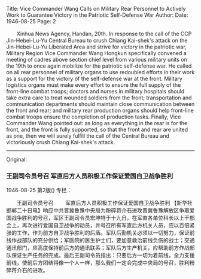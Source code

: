 Title: Vice Commander Wang Calls on Military Rear Personnel to Actively Work to Guarantee Victory in the Patriotic Self-Defense War
Author:
Date: 1946-08-25
Page: 2

　　Xinhua News Agency, Handan, 20th. In response to the call of the CCP Jin-Hebei-Lu-Yu Central Bureau to crush Chiang Kai-shek's attack on the Jin-Hebei-Lu-Yu Liberated Area and strive for victory in the patriotic war, Military Region Vice Commander Wang Hongkun specifically convened a meeting of cadres above section chief level from various military units on the 19th to once again mobilize for the patriotic self-defense war. He called on all rear personnel of military organs to use redoubled efforts in their work as a support for the victory of the self-defense war at the front. Military logistics organs must make every effort to ensure the full supply of the front-line combat troops; doctors and nurses in military hospitals should take extra care to treat wounded soldiers from the front; transportation and communication departments should maintain close communication between the front and rear; and military rear production organs should help front-line combat troops ensure the completion of production tasks. Finally, Vice Commander Wang pointed out: as long as everything in the rear is for the front, and the front is fully supported, so that the front and rear are united as one, then we will surely fulfill the call of the Central Bureau and victoriously crush Chiang Kai-shek's attack.



<hr /> 

Original: 


### 王副司令员号召  军直后方人员积极工作保证爱国自卫战争胜利

1946-08-25
第2版()
专栏：

　　王副司令员号召
　　军直后方人员积极工作保证爱国自卫战争胜利
    【新华社邯郸二十日电】响应中共晋冀鲁豫中央局为粉碎蒋介石进攻晋冀鲁豫解放区争取爱国战争胜利的号召，军区王副司令员宏坤特于十九日，在军直各单位科长以上干部会上，再次进行爱国自卫战争的动员，并号召所有军直后方机关人员，应以百倍紧张的工作，作为前方自卫战争胜利的后盾。军队后勤机关必须以一切努力，保证前线作战部队的充分供给；军医院的医生护士们，要加意救治前线负伤的战士；交通通讯部门，应高度保持前后方的通讯联系；军队后方生产机关，应帮助前方作战部队保证生产任务的完成。最后王副司令员指出：只要后方一切为着前线，全力支援前线，使前后方团结得像一个人一样，那么我们一定会完成中央局的号召，胜利粉碎蒋介石的进攻。
